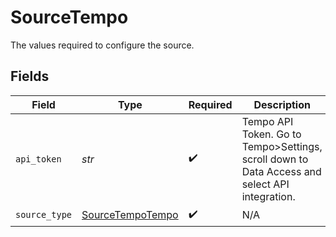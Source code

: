 # SourceTempo

The values required to configure the source.


## Fields

| Field                                                                                         | Type                                                                                          | Required                                                                                      | Description                                                                                   |
| --------------------------------------------------------------------------------------------- | --------------------------------------------------------------------------------------------- | --------------------------------------------------------------------------------------------- | --------------------------------------------------------------------------------------------- |
| `api_token`                                                                                   | *str*                                                                                         | :heavy_check_mark:                                                                            | Tempo API Token. Go to Tempo>Settings, scroll down to Data Access and select API integration. |
| `source_type`                                                                                 | [SourceTempoTempo](../../models/shared/sourcetempotempo.md)                                   | :heavy_check_mark:                                                                            | N/A                                                                                           |